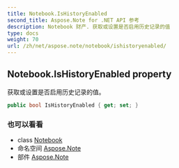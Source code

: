 ```yaml
---
title: Notebook.IsHistoryEnabled
second_title: Aspose.Note for .NET API 参考
description: Notebook 财产. 获取或设置是否启用历史记录的值
type: docs
weight: 70
url: /zh/net/aspose.note/notebook/ishistoryenabled/
---
```

## Notebook.IsHistoryEnabled property

获取或设置是否启用历史记录的值。

```csharp
public bool IsHistoryEnabled { get; set; }
```

### 也可以看看

* class [Notebook](../)
* 命名空间 [Aspose.Note](../../notebook/)
* 部件 [Aspose.Note](../../../)


